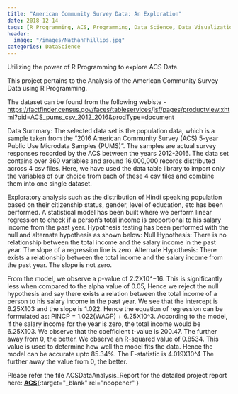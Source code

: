 ```yaml
---
title: "American Community Survey Data: An Exploration"
date: 2018-12-14
tags: [R Programming, ACS, Programming, Data Science, Data Visualization, Data Analysis]
header:
  image: "/images/NathanPhillips.jpg"
categories: DataScience
---
```


Utilizing the power of R Programming to explore ACS Data.

This project pertains to the Analysis of the American Community Survey Data using R Programming.

The dataset can be found from the following webiste - https://factfinder.census.gov/faces/tableservices/jsf/pages/productview.xhtml?pid=ACS_pums_csv_2012_2016&prodType=document

Data Summary: The selected data set is the population data, which is a sample taken from the “2016 American Community Survey (ACS) 5-year Public Use Microdata Samples (PUMS)”. The samples are actual survey responses recorded by the ACS between the years 2012-2016. The data set contains over 360 variables and around 16,000,000 records distributed across 4 csv files. Here, we have used the data table library to import only the variables of our choice from each of these 4 csv files and combine them into one single dataset.

Exploratory analysis such as the distribution of Hindi speaking population based on their citizenship status, gender, level of education, etc has been performed. A statistical model has been built where we perform linear regression to check if a person’s total income is proportional to his salary income from the past year. Hypothesis testing has been performed with the null and alternate hypothesis as shown below:
Null Hypothesis: There is no relationship between the total income and the salary income in the past year. The slope of a regression line is zero.
Alternate Hypothesis: There exists a relationship between the total income and the salary income from the past year. The slope is not zero.

From the model, we observe a p-value of 2.2X10^−16. This is significantly less when compared to the alpha value of 0.05, Hence we reject the null hypothesis and say there exists a relation between the total income of a person to his salary income in the past year. We see that the intercept is 6.25X103 and the slope is 1.022. Hence the equation of regression can be formulated as: PINCP = 1.022(WAGP) + 6.25X10^3. According to the model, if the salary income for the year is zero, the total income would be 6.25X103. We observe that the coefficient t-value is 200.47. The further away from 0, the better. We observe an R-squared value of 0.8534. This value is used to determine how well the model fits the data. Hence the model can be accurate upto 85.34%. The F-statistic is 4.019X10^4 The further away the value from 0, the better.

Please refer the file ACSDataAnalysis_Report for the detailed project report here: [**ACS**](https://github.com/SurajSajjan/ACSDataAnalysis/blob/master/ACSDataAnalysis_Report.pdf){:target="_blank" rel="noopener" }